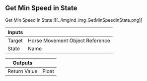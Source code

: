 ## Get Min Speed in State
Get Min Speed in State
![[../img/nd_img_GetMinSpeedInState.png]]

|Inputs||
|--|--|
| Target | Horse Movement Object Reference |
| State | Name |

|Outputs||
|--|--|
| Return Value | Float |
